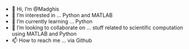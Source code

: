 - 👋 Hi, I’m @Madghis
- 👀 I’m interested in ... Python and MATLAB
- 🌱 I’m currently learning ... Python
- 💞️ I’m looking to collaborate on ... stuff related to scientific computation using MATLAB and Python 
- 📫 How to reach me ... via Github

<!---
Madghis/Madghis is a ✨ special ✨ repository because its `README.md` (this file) appears on your GitHub profile.
You can click the Preview link to take a look at your changes.
--->
